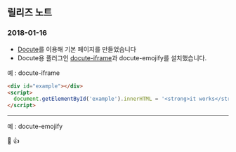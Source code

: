 
## 릴리즈 노트

### 2018-01-16

- [Docute](https://docute.js.org/#/)를 이용해 기본 페이지를 만들었습니다
- Docute용 플러그인 [docute-iframe](https://github.com/egoist/docute-iframe)과 docute-emojify를 설치했습니다.

예 : docute-iframe

````html
<div id="example"></div>
<script>
  document.getElementById('example').innerHTML = '<strong>it works</strong>'
</script>
````

---

예 : docute-emojify

:100: :+1: